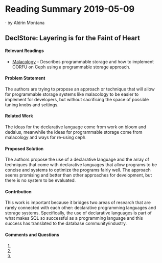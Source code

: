 # Reading Summary 2019-05-09

&middot; by Aldrin Montana

## DeclStore: Layering is for the Faint of Heart

#### Relevant Readings

* [Malacology][malacology] - Describes programmable storage and how to implement CORFU on Ceph
using a programmable storage approach.

#### Problem Statement

The authors are trying to propose an approach or technique that will allow for programmable storage
systems like malacology to be easier to implement for developers, but without sacrificing the space
of possible tuning knobs and settings.

#### Related Work

The ideas for the declarative language come from work on bloom and dedalus, meanwhile the ideas for
programmable storage come from malacology and ways for re-using ceph.

#### Proposed Solution

The authors propose the use of a declarative language and the array of techniques that come with
declarative languages that allow programs to be concise and systems to optimize the programs fairly
well. The approach seems promising and better than other approaches for development, but there is
no system to be evaluated.


#### Contribution

This work is important because it bridges two areas of research that are rarely connected with each
other: declarative programming languages and storage systems. Specifically, the use of declarative
languages is part of what makes SQL so successful as a programming language and this success has
translated to the database community/industry.


#### Comments and Questions

1. 

2. 
   
3. 

<!-- resources -->
[malacology]: https://www.soe.ucsc.edu/sites/default/files/technical-reports/UCSC-SOE-17-04.pdf

